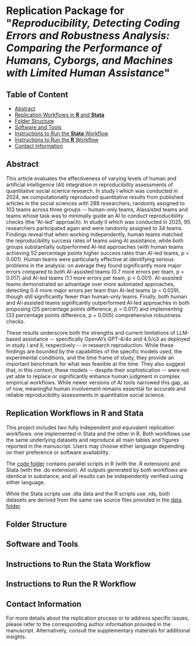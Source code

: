 # Replication Package for "_Reproducibility, Detecting Coding Errors and Robustness Analysis: Comparing the Performance of Humans, Cyborgs, and Machines with Limited Human Assistance_"

## Table of Content
- [Abstract](#Abstract)
- [Replication Workflows in **R** and **Stata**](#Replication-Workflows-in-R-and-Stata)
- [Folder Structure](#Folder-Structure)
- [Software and Tools](#Software-and-Tools)
- [Instructions to Run the **Stata** Workflow](#Instructions-to-Run-the-Stata-Workflow)
- [Instructions to Run the **R** Workflow](#Instructions-to-Run-the-R-Workflow)
- [Contact Information](#Contact-Information)

## Abstract
This article evaluates the effectiveness of varying levels of human and artificial intelligence (AI) integration in reproducibility assessments of quantitative social science research. In study I which was conducted in 2024, we computationally reproduced quantitative results from published articles in the social sciences with 288 researchers, randomly assigned to 103 teams across three groups -- human-only teams, AIassisted teams and teams whose task was to minimally guide an AI to conduct reproducibility checks (the “AI-led” approach). In study II which was conducted in 2025, 95 researchers participated again and were randomly assigned to 34 teams. Findings reveal that when working independently, human teams matched the reproducibility success rates of teams using AI assistance, while both groups substantially outperformed AI-led approaches (with human teams achieving 52 percentage points higher success rates than AI-led teams, p < 0.001). Human teams were particularly effective at identifying serious problems in the analysis: on average they found significantly more major errors compared to both AI-assisted teams (0.7 more errors per team, p = 0.017) and AI-led teams (1.1 more errors per team, p < 0.001). AI-assisted teams demonstrated an advantage over more automated approaches, detecting 0.4 more major errors per team than AI-led teams (p = 0.029), though still significantly fewer than human-only teams. Finally, both human and AI-assisted teams significantly outperformed AI-led approaches in both proposing (25 percentage points difference, p = 0.017) and implementing (33 percentage points difference, p = 0.005) comprehensive robustness checks.

These results underscore both the strengths and current limitations of LLM-based assistance -- specifically OpenAI’s GPT-4/4o and 4.5/o3 as deployed in study I and II, respectively -- in research reproduction. While these findings are bounded by the capabilities of the specific models used, the experimental conditions, and the time frame of study, they provide an important benchmark for what was feasible at the time. They also suggest that, in this context, these models -- despite their sophistication -- were not yet able to replace or significantly enhance human judgment in complex empirical workflows. While newer versions of AI tools narrowed this gap, as of now, meaningful human involvement remains essential for accurate and reliable reproducibility assessments in quantitative social science.

## Replication Workflows in **R** and Stata
This project includes two fully independent and equivalent replication workflows: one implemented in Stata and the other in R. Both workflows use the same underlying datasets and reproduce all main tables and figures reported in the manuscript. Users may choose either language depending on their preference or software availability.

The [code folder](https://github.com/atyho/AI-Replication-Games/tree/main/code) contains parallel scripts in R (with the .R extension) and Stata (with the .do extension). All outputs generated by both workflows are identical in substance, and all results can be independently verified using either language.

While the Stata scripts use .dta data and the R scripts use .rds, both datasets are derived from the same raw source files provided in the [data folder](https://github.com/atyho/AI-Replication-Games/tree/main/data).

## Folder Structure

## Software and Tools

## Instructions to Run the **Stata** Workflow

## Instructions to Run the **R** Workflow

## Contact Information
For more details about the replication process or to address specific issues, please refer to the corresponding author information provided in the manuscript. Alternatively, consult the supplementary materials for additional insights.
